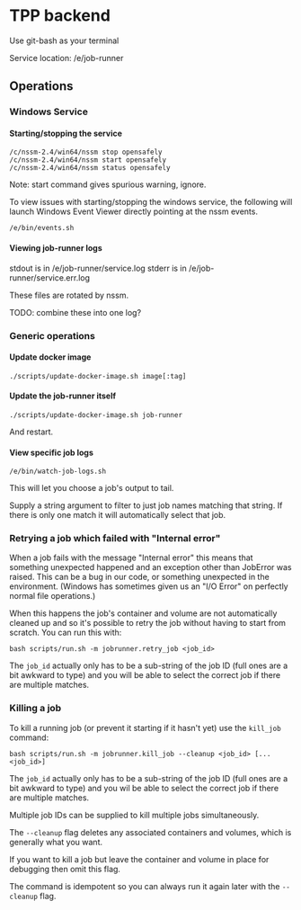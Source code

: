 # TPP backend

Use git-bash as your terminal

Service location: /e/job-runner

## Operations

### Windows Service

#### Starting/stopping the service

    /c/nssm-2.4/win64/nssm stop opensafely
    /c/nssm-2.4/win64/nssm start opensafely
    /c/nssm-2.4/win64/nssm status opensafely

Note: start command gives spurious warning, ignore.

To view issues with starting/stopping the windows service, the following will
launch Windows Event Viewer directly pointing at the nssm events.

    /e/bin/events.sh

#### Viewing job-runner logs

stdout is in /e/job-runner/service.log
stderr is in /e/job-runner/service.err.log

These files are rotated by nssm.

TODO: combine these into one log?

### Generic operations

#### Update docker image

    ./scripts/update-docker-image.sh image[:tag]

#### Update the job-runner itself

    ./scripts/update-docker-image.sh job-runner

And restart.

#### View specific job logs

    /e/bin/watch-job-logs.sh

This will let you choose a job's output to tail.

Supply a string argument to filter to just job names matching that
string. If there is only one match it will automatically select that
job.


### Retrying a job which failed with "Internal error"

When a job fails with the message "Internal error" this means that
something unexpected happened and an exception other than JobError was
raised. This can be a bug in our code, or something unexpected in the
environment. (Windows has sometimes given us an "I/O Error" on
perfectly normal file operations.)

When this happens the job's container and volume are not
automatically cleaned up and so it's possible to retry the job without
having to start from scratch. You can run this with:

    bash scripts/run.sh -m jobrunner.retry_job <job_id>

The `job_id` actually only has to be a sub-string of the job ID (full
ones are a bit awkward to type) and you will be able to select the
correct job if there are multiple matches.


### Killing a job

To kill a running job (or prevent it starting if it hasn't yet) use the
`kill_job` command:

    bash scripts/run.sh -m jobrunner.kill_job --cleanup <job_id> [... <job_id>]

The `job_id` actually only has to be a sub-string of the job ID (full
ones are a bit awkward to type) and you wil be able to select the
correct job if there are multiple matches.

Multiple job IDs can be supplied to kill multiple jobs simultaneously.

The `--cleanup` flag deletes any associated containers and volumes,
which is generally what you want.

If you want to kill a job but leave the container and volume in place
for debugging then omit this flag.

The command is idempotent so you can always run it again later with the
`--cleanup` flag.

